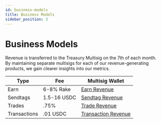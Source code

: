 ```yaml
---
id: business-models
title: Business Models
sidebar_position: 3
---
```


# Business Models

Revenue is transferred to the Treasury Multisig on the 7th of each month. By maintaining separate multisigs for each of our revenue-generating products, we gain clearer insights into our metrics.

| Type | Fee | Multisig Wallet |
|------|-----|----------------|
| Earn | 6-8% Rake | <a href="https://basescan.org/address/0x65049C4B8e970F5bcCDAE8E141AA06346833CeC4" class="multisig-revenue-link" target="_blank">Earn Revenue</a> |
| Sendtags | 1.5-16 USDC | <a href="https://basescan.org/address/0x71fa02bb11e4b119bEDbeeD2f119F62048245301" class="multisig-revenue-link" target="_blank">Sendtag Revenue</a> |
| Trades | .75% | <a href="https://basescan.org/address/0x17D46f667B0e4156238645536c344d010FC099d7" class="multisig-revenue-link" target="_blank">Trade Revenue</a> |
| Transactions | .01 USDC | <a href="https://basescan.org/address/0xB3dCBE168cFe6ccb123b2c13F7CF9Aa95B7Ec5aE" class="multisig-revenue-link" target="_blank">Transaction Revenue</a> |